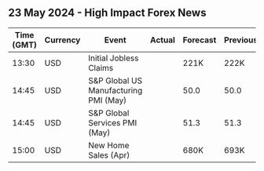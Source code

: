 ## 23 May 2024 - High Impact Forex News

| Time (GMT) | Currency | Event | Actual | Forecast | Previous |
|------|----------|-------|--------|----------|----------|
| 13:30 | USD | Initial Jobless Claims |  | 221K | 222K |
| 14:45 | USD | S&P Global US Manufacturing PMI (May) |  | 50.0 | 50.0 |
| 14:45 | USD | S&P Global Services PMI (May) |  | 51.3 | 51.3 |
| 15:00 | USD | New Home Sales (Apr) |  | 680K | 693K |
